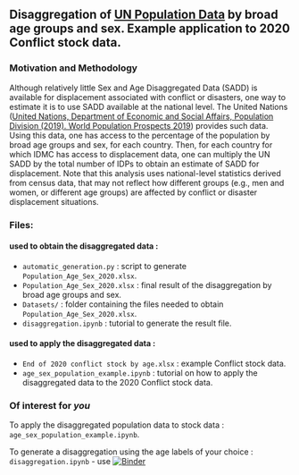## Disaggregation of [UN Population Data](https://population.un.org/wpp/DataQuery/) by broad age groups and sex. Example application to 2020 Conflict stock data.

### Motivation and Methodology
Although relatively little Sex and Age Disaggregated Data (SADD) is available for displacement associated with conflict or disasters, one way to estimate it is to use SADD available at the national level. The United Nations ([United Nations, Department of Economic and Social Affairs, Population Division (2019). World Population Prospects 2019](https://population.un.org/wpp/DataQuery/)) provides such data. Using this data, one has access to the percentage of the population by broad age groups and sex, for each country. Then, for each country for which IDMC has access to displacement data, one can multiply the UN SADD by the total number of IDPs to obtain an estimate of SADD for displacement. Note that this analysis uses national-level statistics derived from census data, that may not reflect how different groups (e.g., men and women, or different age groups) are affected by conflict or disaster displacement situations. 

### Files: 
#### used to obtain the disaggregated data :
- `automatic_generation.py` : script to generate `Population_Age_Sex_2020.xlsx`. 
- `Population_Age_Sex_2020.xlsx` : final result of the disaggregation by broad age groups and sex.
- `Datasets/` : folder containing the files needed to obtain `Population_Age_Sex_2020.xlsx`. 
- `disaggregation.ipynb` : tutorial to generate the result file.
#### used to apply the disaggregated data : 
- `End of 2020 conflict stock by age.xlsx` : example Conflict stock data.
- `age_sex_population_example.ipynb` : tutorial on how to apply the disaggregated data to the 2020 Conflict stock data. 

### Of interest for *you*
To apply the disaggregated population data to stock data : `age_sex_population_example.ipynb`.

To generate a disaggregation using the age labels of your choice : `disaggregation.ipynb` - use [![Binder](https://mybinder.org/badge_logo.svg)](https://mybinder.org/v2/gh/ghjuliasialelli/UN-Pop-SADD/HEAD?labpath=disaggregation.ipynb)
